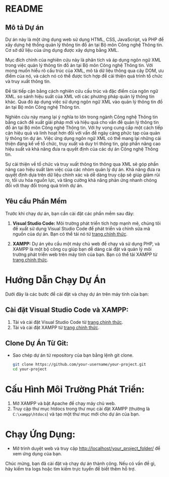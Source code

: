 # README

## Mô tả Dự án

Dự án này là một ứng dụng web sử dụng HTML, CSS, JavaScript, và PHP để xây dựng hệ thống quản lý thông tin đồ án tại Bộ môn Công nghệ Thông tin. Cơ sở dữ liệu của ứng dụng được xây dựng bằng XML.

Mục đích chính của nghiên cứu này là phân tích và áp dụng ngôn ngữ XML trong việc quản lý thông tin đồ án tại Bộ môn Công nghệ Thông tin. Với mong muốn hiểu rõ cấu trúc của XML, mô tả dữ liệu thông qua cây DOM, ưu điểm của nó, và cách nó có thể được tích hợp để cải thiện quá trình tổ chức và truy xuất thông tin.

Đề tài tiếp cận bằng cách nghiên cứu cấu trúc và đặc điểm của ngôn ngữ XML. so sánh hiệu suất của XML với các phương pháp quản lý thông tin khác. Qua đó áp dụng việc sử dụng ngôn ngữ XML vào quản lý thông tin đồ án tại Bộ môn Công nghệ Thông tin.

Nghiên cứu này mang lại ý nghĩa to lớn trong ngành Công nghệ Thông tin bằng cách đề xuất giải pháp mới và hiệu quả cho vấn đề quản lý thông tin đồ án tại Bộ môn Công nghệ Thông tin. Với hy vọng cung cấp một cách tiếp cận hiệu quả và linh hoạt hơn đối với vấn đề ngày càng phức tạp của quản lý thông tin dự án. Việc ứng dụng ngôn ngữ XML có thể mang lại những cải thiện đáng kể về tổ chức, truy xuất và duy trì thông tin, góp phần nâng cao hiệu suất và khả năng đưa ra quyết định của các dự án Công nghệ Thông tin.

Sự cải thiện về tổ chức và truy xuất thông tin thông qua XML sẽ góp phần nâng cao hiệu suất làm việc của các nhóm quản lý dự án. Khả năng đưa ra quyết định dựa trên dữ liệu chính xác và dễ dàng truy cập sẽ giúp giảm rủi ro, tối ưu hóa nguồn lực, và tăng cường khả năng phản ứng nhanh chóng đối với thay đổi trong quá trình dự án.


## Yêu cầu Phần Mềm

Trước khi chạy dự án, bạn cần cài đặt các phần mềm sau đây:

1. **Visual Studio Code:** Môi trường phát triển tích hợp mạnh mẽ, chúng tôi đề xuất sử dụng Visual Studio Code để phát triển và chỉnh sửa mã nguồn của dự án. Bạn có thể tải nó từ [trang chính thức](https://code.visualstudio.com/).

2. **XAMPP:** Dự án yêu cầu một máy chủ web để chạy và sử dụng PHP, và XAMPP là một bộ công cụ giúp bạn dễ dàng cài đặt và quản lý môi trường phát triển web trên máy tính của bạn. Bạn có thể tải XAMPP từ [trang chính thức](https://www.apachefriends.org/index.html).

# Hướng Dẫn Chạy Dự Án

Dưới đây là các bước để cài đặt và chạy dự án trên máy tính của bạn:

## Cài đặt Visual Studio Code và XAMPP:

1. Tải và cài đặt Visual Studio Code từ [trang chính thức](https://code.visualstudio.com/).
2. Tải và cài đặt XAMPP từ [trang chính thức](https://www.apachefriends.org/index.html).

## Clone Dự Án Từ Git:

- Sao chép dự án từ repository của bạn bằng lệnh git clone.
  ```bash
  git clone https://github.com/your-username/your-project.git
  cd your-project

# Cấu Hình Môi Trường Phát Triển:

1. Mở XAMPP và bật Apache để chạy máy chủ web.
2. Truy cập thư mục htdocs trong thư mục cài đặt XAMPP (thường là `C:\xampp\htdocs`) và tạo một thư mục mới cho dự án của bạn.

# Chạy Ứng Dụng:

- Mở trình duyệt web và truy cập [http://localhost/your_project_folder/](http://localhost/your_project_folder/) để xem ứng dụng của bạn.

Chúc mừng, bạn đã cài đặt và chạy dự án thành công. Nếu có vấn đề gì, hãy kiểm tra logs hoặc tìm kiếm trực tuyến để biết thêm hỗ trợ.

